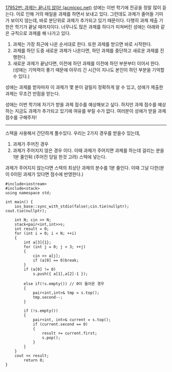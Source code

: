 [17952번: 과제는 끝나지 않아! (acmicpc.net)](https://www.acmicpc.net/problem/17952)
성애는 이번 학기에 전공을 정말 많이 듣는다. 이로 인해 거의 매일을 과제를 하면서 보내고 있다. 그런데도 과제가 줄어들 기미가 보이지 않는데, 바로 분단위로 과제가 추가되고 있기 때문이다. 다행히 과제 제출 기한은 학기가 끝날 때까지이다. 너무나도 많은 과제를 하다가 미쳐버린 성애는 아래와 같은 규칙으로 과제를 해 나가고 있다.

1. 과제는 가장 최근에 나온 순서대로 한다. 또한 과제를 받으면 바로 시작한다.
2. 과제를 하던 도중 새로운 과제가 나온다면, 하던 과제를 중단하고 새로운 과제를 진행한다.
3. 새로운 과제가 끝났다면, 이전에 하던 과제를 이전에 하던 부분부터 이어서 한다. (성애는 기억력이 좋기 때문에 아무리 긴 시간이 지나도 본인이 하던 부분을 기억할 수 있다.)

성애는 과제를 받자마자 이 과제가 몇 분이 걸릴지 정확하게 알 수 있고, 성애가 제출한 과제는 무조건 만점을 받는다.

성애는 이번 학기에 자기가 받을 과제 점수를 예상해보고 싶다. 하지만 과제 점수를 예상하는 지금도 과제가 추가되고 있기에 여유를 부릴 수가 없다. 여러분이 성애가 받을 과제 점수를 구해주자!

----------------------------------------------------
스텍을 사용해서 간단하게 풀수있다.  우리는 2가지 경우를 받을수 있는데,
1. 과제가 주어진 경우
2. 과제가 주어지지 않은 경우 
이다. 이때 과제가 주어지면 과제를 하는데 걸리는 분을 1분 줄인뒤 (주어진 당일 한것 고려)
스텍에 넣는다.

과제가 주어지지 않는다면 스텍의 최상단 과제의 분수를 1분 줄인다.
이때 그날 다한(분이 0이된 과제가 있다면 점수에 반영한다.)

```
#include<iostream>
#include<stack>
using namespace std;

int main() {
    ios_base::sync_with_stdio(false);cin.tie(nullptr); cout.tie(nullptr);
    
    int N; cin >> N;
    stack<pair<int,int>>s;
    int result = 0;
    for (int i = 0; i < N; ++i)
    {
        int a[3]{1};
        for (int j = 0; j < 3; ++j)
        {
            cin >> a[j];
            if (a[0] == 0)break;
        }
        if (a[0] != 0)
            s.push({ a[1],a[2]-1 });
        
        else if(!s.empty()) // 0이 들어온 경우
        {
            pair<int,int>& tmp = s.top();
            tmp.second--;
        }

        if (!s.empty())
        {
            pair<int, int>& current = s.top();
            if (current.second == 0)
            {
                result += current.first;
                s.pop();
            }
        }
    }
    cout << result;
        return 0;
}

```